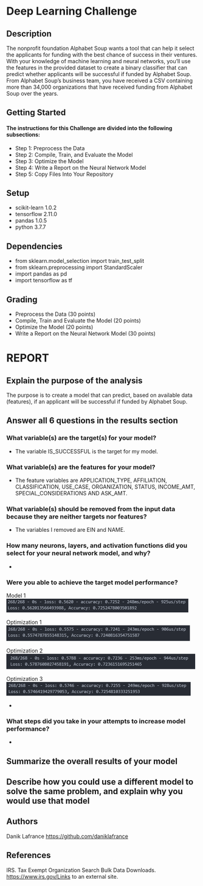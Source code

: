 # Deep Learning Challenge

## Description

The nonprofit foundation Alphabet Soup wants a tool that can help it select the applicants for funding with the best chance of success in their ventures. With your knowledge of machine learning and neural networks, you’ll use the features in the provided dataset to create a binary classifier that can predict whether applicants will be successful if funded by Alphabet Soup. From Alphabet Soup’s business team, you have received a CSV containing more than 34,000 organizations that have received funding from Alphabet Soup over the years. 

## Getting Started

#### The instructions for this Challenge are divided into the following subsections:

* Step 1: Preprocess the Data
* Step 2: Compile, Train, and Evaluate the Model
* Step 3: Optimize the Model
* Step 4: Write a Report on the Neural Network Model
* Step 5: Copy Files Into Your Repository

## Setup

* scikit-learn 1.0.2
* tensorflow 2.11.0
* pandas 1.0.5
* python 3.7.7

## Dependencies

* from sklearn.model_selection import train_test_split
* from sklearn.preprocessing import StandardScaler
* import pandas as pd
* import tensorflow as tf

## Grading

* Preprocess the Data (30 points)
* Compile, Train and Evaluate the Model (20 points)
* Optimize the Model (20 points)
* Write a Report on the Neural Network Model (30 points)

# REPORT

## Explain the purpose of the analysis

The purpose is to create a model that can predict, based on available data (features), if an applicant will be successful if funded by Alphabet Soup.

## Answer all 6 questions in the results section

### What variable(s) are the target(s) for your model?
* The variable IS_SUCCESSFUL is the target for my model.

### What variable(s) are the features for your model?
* The feature variables are APPLICATION_TYPE, AFFILIATION, CLASSIFICATION, USE_CASE, ORGANIZATION, STATUS, INCOME_AMT, SPECIAL_CONSIDERATIONS AND ASK_AMT.

### What variable(s) should be removed from the input data because they are neither targets nor features?
* The variables I removed are EIN and NAME.

### How many neurons, layers, and activation functions did you select for your neural network model, and why?
*

### Were you able to achieve the target model performance?

Model 1![Alt text](image.png)

Optimization 1![Alt text](image-1.png)

Optimization 2![Alt text](image-2.png)

Optimization 3![Alt text](image-4.png)

*

### What steps did you take in your attempts to increase model performance?
*

## Summarize the overall results of your model

## Describe how you could use a different model to solve the same problem, and explain why you would use that model

## Authors

Danik Lafrance https://github.com/daniklafrance

## References

IRS. Tax Exempt Organization Search Bulk Data Downloads. https://www.irs.gov/Links to an external site.